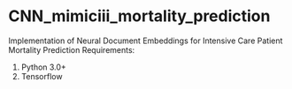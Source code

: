 # CNN_mimiciii_mortality_prediction
Implementation of Neural Document Embeddings for Intensive Care Patient Mortality Prediction
Requirements:
1. Python 3.0+
2. Tensorflow 
